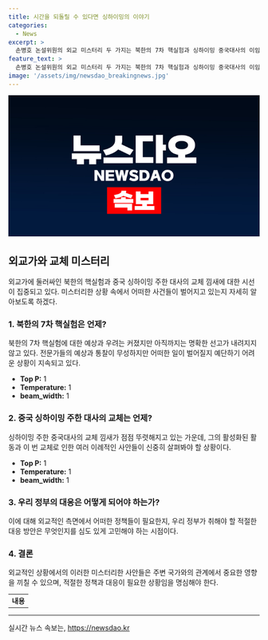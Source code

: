```yaml
---
title: 시간을 되돌릴 수 있다면 싱하이밍의 이야기
categories:
  - News
excerpt: >
  손병호 논설위원의 외교 미스터리 두 가지는 북한의 7차 핵실험과 싱하이밍 중국대사의 이임 시기이다. 북한의 핵실험은 2022년 3월 이후 예측되었지만 아직 무소식이다. 싱 대사는 윤석열 대통령과의 논쟁 뒤 교체 요구를 받았고, 본국으로부터 귀국 명령을 받게 되었다. 그러나 그는 한국에서 활발한 활동을 펼치며 뜻밖의 지지를 받고 있다. 이에 대한 정부의 대응과 싱 대사의 수완에 대한 논란은 계속될 전망이다.
feature_text: >
  손병호 논설위원의 외교 미스터리 두 가지는 북한의 7차 핵실험과 싱하이밍 중국대사의 이임 시기이다. 북한의 핵실험은 2022년 3월 이후 예측되었지만 아직 무소식이다. 싱 대사는 윤석열 대통령과의 논쟁 뒤 교체 요구를 받았고, 본국으로부터 귀국 명령을 받게 되었다. 그러나 그는 한국에서 활발한 활동을 펼치며 뜻밖의 지지를 받고 있다. 이에 대한 정부의 대응과 싱 대사의 수완에 대한 논란은 계속될 전망이다.
image: '/assets/img/newsdao_breakingnews.jpg'
---
```


<p><img src="/assets/img/newsdao_breakingnews.jpg" alt="implanttips 속보" /></p>

<h2 data-ke-size="size26">외교가와 교체 미스터리</h2>

<p data-ke-size="size16">외교가에 둘러싸인 북한의 핵실험과 중국 싱하이밍 주한 대사의 교체 낌새에 대한 시선이 집중되고 있다. 미스터리한 상황 속에서 어떠한 사건들이 벌어지고 있는지 자세히 알아보도록 하겠다.</p>

<h3><b>1. 북한의 7차 핵실험은 언제?</b></h3>

<p data-ke-size="size16">북한의 7차 핵실험에 대한 예상과 우려는 커졌지만 아직까지는 명확한 선고가 내려지지 않고 있다. 전문가들의 예상과 통찰이 무성하지만 어떠한 일이 벌어질지 예단하기 어려운 상황이 지속되고 있다.</p>

<ul>
  <li><b>Top P:</b> 1</li>
  <li><b>Temperature:</b> 1</li>
  <li><b>beam_width:</b> 1</li>
</ul>

<h3><b>2. 중국 싱하이밍 주한 대사의 교체는 언제?</b></h3>

<p data-ke-size="size16">싱하이밍 주한 중국대사의 교체 낌새가 점점 뚜렷해지고 있는 가운데, 그의 활성화된 활동과 이 번 교체로 인한 여러 이례적인 사안들이 신중히 살펴봐야 할 상황이다.</p>

<ul>
  <li><b>Top P:</b> 1</li>
  <li><b>Temperature:</b> 1</li>
  <li><b>beam_width:</b> 1</li>
</ul>

<h3><b>3. 우리 정부의 대응은 어떻게 되어야 하는가?</b></h3>

<p data-ke-size="size16">이에 대해 외교적인 측면에서 어떠한 정책들이 필요한지, 우리 정부가 취해야 할 적절한 대응 방안은 무엇인지를 심도 있게 고민해야 하는 시점이다. </p>

<h3><b>4. 결론</b></h3>

<p data-ke-size="size16">외교적인 상황에서의 이러한 미스터리한 사안들은 주변 국가와의 관계에서 중요한 영향을 끼칠 수 있으며, 적절한 정책과 대응이 필요한 상황임을 명심해야 한다.</p>

<table>
  <tr>
    <td style="text-align: center; height: 17px;"><b>내용</b></td>
  </tr>
</table>

<hr>
실시간 뉴스 속보는, <a href="https://newsdao.kr" rel="dofollow">https://newsdao.kr</a>


